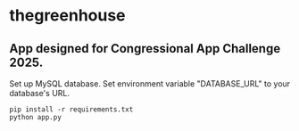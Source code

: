 # thegreenhouse
## App designed for Congressional App Challenge 2025.

Set up MySQL database. Set environment variable "DATABASE_URL" to your database's URL.

```
pip install -r requirements.txt
python app.py
```
